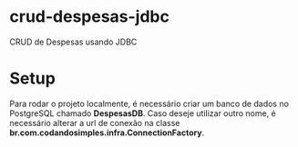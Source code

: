 # crud-despesas-jdbc
CRUD de Despesas usando JDBC

# Setup

Para rodar o projeto localmente, é necessário criar um banco de dados no PostgreSQL chamado <b>DespesasDB</b>. Caso deseje utilizar outro nome, é necessário alterar a url de conexão na classe <b>br.com.codandosimples.infra.ConnectionFactory</b>.
